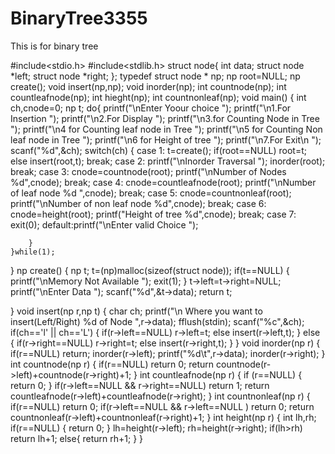 # BinaryTree3355
This is  for binary tree

#include<stdio.h>
#include<stdlib.h>
struct node{
    int data;
    struct node *left;
    struct node *right;
};
typedef struct node * np;
np root=NULL;
np create();
void insert(np,np);
void inorder(np);
int countnode(np);
int countleafnode(np);
int hieght(np);
int countnonleaf(np);
void main()
{
    int ch,cnode=0;
    np t;
    do{
        printf("\nEnter Yoour choice ");
        printf("\n1.For Insertion ");
        printf("\n2.For Display ");
        printf("\n3.for Counting Node in Tree ");
        printf("\n4 for Counting leaf node in Tree ");
        printf("\n5 for Counting Non leaf node in Tree ");
        printf("\n6 for Height of tree ");
        printf("\n7.For Exit\n ");
        scanf("%d",&ch);
        switch(ch)
        {
            case 1:  t=create();
                     if(root==NULL)
                     root=t;
                     else
                     insert(root,t);
                     break;
            case 2: printf("\nInorder Traversal ");
                    inorder(root);
                    break;
            case 3: cnode=countnode(root);
                    printf("\nNumber of Nodes %d",cnode);
                    break;
            case 4: cnode=countleafnode(root);
                    printf("\nNumber of leaf node %d ",cnode);
                    break;
            case 5: cnode=countnonleaf(root);
                    printf("\nNumber of non leaf node %d",cnode);
                    break;
            case 6: cnode=height(root);
                    printf("Height of tree %d",cnode);
                    break;
            case 7: exit(0);
            default:printf("\nEnter valid Choice ");

        }
    }while(1);
}
np create()
{
    np t;
    t=(np)malloc(sizeof(struct node));
    if(t==NULL)
    {
    printf("\nMemory Not Available ");
    exit(1);
    }
    t->left=t->right=NULL;
    printf("\nEnter Data   ");
    scanf("%d",&t->data);
    return t;

}
void insert(np r,np t)
{
    char ch;
    printf("\n Where you want to insert(Left/Right) %d of Node ",r->data);
    fflush(stdin);
    scanf("%c",&ch);
    if(ch=='l' || ch=='L')
    {
        if(r->left==NULL)
        r->left=t;
        else
        insert(r->left,t);
    }
    else
    {
        if(r->right==NULL)
        r->right=t;
        else
        insert(r->right,t);
    }
}
void inorder(np r)
{
    if(r==NULL)
    return;
    inorder(r->left);
    printf("%d\t",r->data);
    inorder(r->right);
}
int countnode(np r)
{
    if(r==NULL)
        return 0;
    return countnode(r->left)+countnode(r->right)+1;
}
int countleafnode(np r)
{
    if (r==NULL)
    {
        return 0;
    }
    if(r->left==NULL && r->right==NULL)
        return 1;
    return countleafnode(r->left)+countleafnode(r->right);
}
int countnonleaf(np r)
{
    if(r==NULL)
        return 0;
    if(r->left==NULL && r->left==NULL )
        return 0;
    return countnonleaf(r->left)+countnonleaf(r->right)+1;
}
int height(np r)
{
    int lh,rh;
    if(r==NULL)
    {
        return 0;
    }
    lh=height(r->left);
    rh=height(r->right);
    if(lh>rh)
        return lh+1;
    else{
        return rh+1;
    }
}
